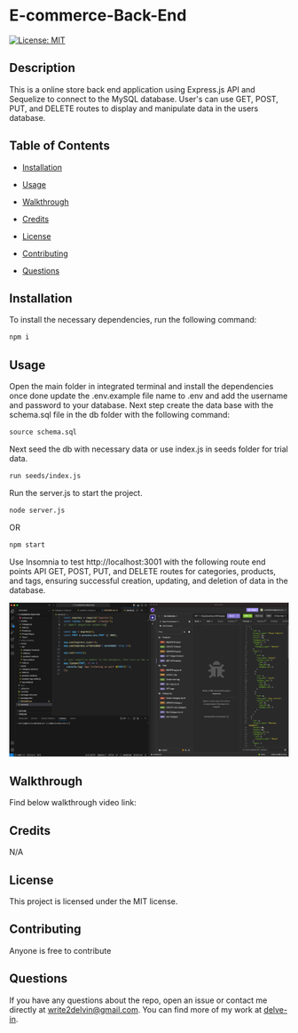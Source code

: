 # E-commerce-Back-End

[![License: MIT](https://img.shields.io/badge/License-MIT-yellow.svg)](https://opensource.org/licenses/MIT)

## Description

This is a online store back end application using Express.js API and Sequelize to connect to the MySQL database. User's can use GET, POST, PUT, and DELETE routes to display and manipulate data in the users database.

## Table of Contents

* [Installation](#installation)

* [Usage](#usage)

* [Walkthrough](#walkthrough)

* [Credits](#credits)
  
* [License](#license)

* [Contributing](#contributing)

* [Questions](#questions)

## Installation

To install the necessary dependencies, run the following command:

```md
npm i
```

## Usage 

Open the main folder in integrated terminal and install the dependencies once done update the .env.example file name to .env and add the username and password to your database. Next step create the data base with the schema.sql file in the db folder with the following command:

```md
source schema.sql
```

 Next seed the db with necessary data or use index.js in seeds folder for trial data. 

 ```md
run seeds/index.js
```

 Run the server.js to start the project.

 ```md
node server.js 
```
OR
 ```md
npm start
```

Use Insomnia to test http://localhost:3001 with the following route end points API GET, POST, PUT, and DELETE routes for categories, products, and tags, ensuring successful creation, updating, and deletion of data in the database.

![Alt text](./images/image.png)

## Walkthrough

Find below walkthrough video link:



## Credits

N/A

## License

This project is licensed under the MIT license.

## Contributing

Anyone is free to contribute

## Questions

If you have any questions about the repo, open an issue or contact me directly at write2delvin@gmail.com. You can find more of my work at [delve-in](http://github.com/delve-in/).

